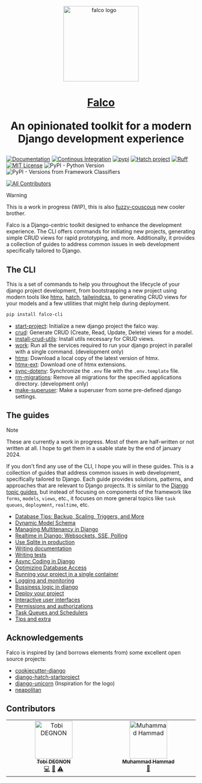 <p align="center">
  <a href="https://falco.oluwatobi.dev/"><img src="https://raw.githubusercontent.com/Tobi-De/falco/main/assets/falco-logo.svg" alt="falco logo" height="200"/></a>
</p>

<h1 align="center">
  <a href="https://www.django-unicorn.com/">Falco</a>
  <p>An opinionated toolkit for a modern Django development experience</p>
</h1>

[![Documentation](https://github.com/Tobi-De/falco/actions/workflows/documentation.yml/badge.svg)](https://github.com/Tobi-De/falco/actions/workflows/documentation.yml)
[![Continous Integration](https://github.com/Tobi-De/falco/actions/workflows/ci.yml/badge.svg)](https://github.com/Tobi-De/falco/actions/workflows/ci.yml)
[![pypi](https://badge.fury.io/py/falco-cli.svg)](https://pypi.org/project/falco-cli/)
[![Hatch project](https://img.shields.io/badge/%F0%9F%A5%9A-Hatch-4051b5.svg)](https://github.com/pypa/hatch)
[![Ruff](https://img.shields.io/endpoint?url=https://raw.githubusercontent.com/astral-sh/ruff/main/assets/badge/v2.json)](https://github.com/astral-sh/ruff)
[![MIT License](https://img.shields.io/badge/license-MIT-blue.svg)](https://github.com/Tobi-De/falco/blob/main/LICENSE)
![PyPI - Python Version](https://img.shields.io/pypi/pyversions/falco-cli)
![PyPI - Versions from Framework Classifiers](https://img.shields.io/pypi/frameworkversions/django/falco-cli)
<!-- ALL-CONTRIBUTORS-BADGE:START - Do not remove or modify this section -->
[![All Contributors](https://img.shields.io/badge/all_contributors-2-orange.svg?style=flat-square)](#contributors-)
<!-- ALL-CONTRIBUTORS-BADGE:END -->



> [!WARNING]
> This is a work in progress (WIP), this is also [fuzzy-couscous](https://github.com/Tobi-De/fuzzy-couscous) new cooler brother.

<!-- start-docs -->

Falco is a Django-centric toolkit designed to enhance the development experience. The CLI offers commands for initiating new projects, generating simple CRUD views for rapid prototyping, and more. Additionally, it provides a collection of guides to address common issues in web development specifically tailored to Django.

<!-- [![Read the full documentation](https://img.shields.io/badge/Read%20The%20full%20Documentation-blue?style=for-the-badge&logo=ReadTheDocs)](https://falco.oluwatobi.dev) -->


## The CLI

This is a set of commands to help you throughout the lifecycle of your django project development, from bootstrapping a new project using modern tools like [htmx](https://htmx.org), [hatch](https://github.com/pypa/hatch), [tailwindcss](https://tailwindcss.com/), to generating CRUD views for your models and a few utilities that might help during deployment.

<!-- [![The CLI full documentation](https://img.shields.io/badge/Read%20The%20CLI%20Documentation-blue?style=for-the-badge&logo=ReadTheDocs)](https://falco.oluwatobi.dev/the_cli/) -->


```sh
pip install falco-cli
```

- [start-project](https://falco.oluwatobi.dev/the_cli/start_project.html): Initialize a new django project the falco way.
- [crud](https://falco.oluwatobi.dev/the_cli/crud.html): Generate CRUD (Create, Read, Update, Delete) views for a model.
- [install-crud-utils](https://falco.oluwatobi.dev/the_cli/crud.html#install-crud-utils): Install utils necessary for CRUD views.
- [work](https://falco.oluwatobi.dev/the_cli/work.html): Run all the services required to run your django project in parallel with a single command. (development only)
- [htmx](https://falco.oluwatobi.dev/the_cli/htmx.html): Download a local copy of the latest version of htmx.
- [htmx-ext](https://falco.oluwatobi.dev/the_cli/htmx.html#falco-htmx-ext): Download one of htmx extensions.
- [sync-dotenv](https://falco.oluwatobi.dev/the_cli/sync_dotenv.html): Synchronize the `.env` file with the `.env.template` file.
- [rm-migrations](https://falco.oluwatobi.dev/the_cli/rm_migrations.html): Remove all migrations for the specified applications directory. (development only)
- [make-superuser](https://falco.oluwatobi.dev/the_cli/make_superuser.html): Make a superuser from some pre-defined django settings.


## The guides

> [!NOTE]
> These are currently a work in progress. Most of them are half-written or not written at all. I hope
> to get them in a usable state by the end of january 2024.

If you don't find any use of the CLI, I hope you will in these guides. This is a collection of guides that address common issues in web development, specifically tailored to Django. Each guide provides solutions, patterns, and approaches that are relevant to Django projects. It is similar to the [Django topic guides](https://docs.djangoproject.com/en/5.0/topics/), but instead of focusing on components of the framework like `forms`, `models`, `views`, etc., it focuses on more general topics like `task queues`, `deployment`, `realtime`, etc.

<!--
[![The full Guides](https://img.shields.io/badge/Read%20The%20Full%20Guides-blue?style=for-the-badge&logo=ReadTheDocs)](https://falco.oluwatobi.dev/guides/) -->


<!-- GUIDES-LIST:START -->
- [Database Tips: Backup, Scaling, Triggers, and More](https://falco.oluwatobi.dev/guides/database_tips.html)
- [Dynamic Model Schema](https://falco.oluwatobi.dev/guides/dynamic_model_schema.html)
- [Managing Multitenancy in Django](https://falco.oluwatobi.dev/guides/multitenancy.html)
- [Realtime in Django: Websockets, SSE, Polling](https://falco.oluwatobi.dev/guides/realtime.html)
- [Use Sqlite in production](https://falco.oluwatobi.dev/guides/use_sqlite_in_production.html)
- [Writing documentation](https://falco.oluwatobi.dev/guides/writing_documentation.html)
- [Writing tests](https://falco.oluwatobi.dev/guides/writing_tests.html)
- [Async Coding in Django](https://falco.oluwatobi.dev/guides/writting_async_code.html)
- [Optimizing Database Access](https://falco.oluwatobi.dev/guides/optimizing_database_access.html)
- [Running your project in a single container](https://falco.oluwatobi.dev/guides/running_project_in_a_container.html)
- [Logging and monitoring](https://falco.oluwatobi.dev/guides/logging_and_monitoring.html)
- [Bussiness logic in django](https://falco.oluwatobi.dev/guides/avoiding_god_models.html)
- [Deploy your project](https://falco.oluwatobi.dev/guides/deployment.html)
- [Interactive user interfaces](https://falco.oluwatobi.dev/guides/interactive_user_interfaces.html)
- [Permissions and authorizations](https://falco.oluwatobi.dev/guides/permissions_and_authorization.html)
- [Task Queues and Schedulers](https://falco.oluwatobi.dev/guides/task_queues_and_schedulers.html)
- [Tips and extra](https://falco.oluwatobi.dev/guides/tips_and_extra.html)
<!-- GUIDES-LIST:END -->

## Acknowledgements

Falco is inspired by (and borrows elements from) some excellent open source projects:

- [cookiecutter-django](https://github.com/cookiecutter/cookiecutter-django)
- [django-hatch-startproject](https://github.com/oliverandrich/django-hatch-startproject)
- [django-unicorn](https://github.com/adamghill/django-unicorn) (Inspiration for the logo)
- [neapolitan](https://github.com/carltongibson/neapolitan)

## Contributors

<!-- ALL-CONTRIBUTORS-LIST:START - Do not remove or modify this section -->
<!-- prettier-ignore-start -->
<!-- markdownlint-disable -->
<table>
  <tbody>
    <tr>
      <td align="center" valign="top" width="14.28%"><a href="http://oluwatobi.dev"><img src="https://avatars.githubusercontent.com/u/40334729?v=4?s=100" width="100px;" alt="Tobi DEGNON"/><br /><sub><b>Tobi DEGNON</b></sub></a><br /><a href="https://github.com/Tobi-De/falco/commits?author=Tobi-De" title="Code">💻</a> <a href="https://github.com/Tobi-De/falco/commits?author=Tobi-De" title="Documentation">📖</a> <a href="https://github.com/Tobi-De/falco/commits?author=Tobi-De" title="Tests">⚠️</a></td>
            <td align="center" valign="top" width="14.28%"><a href="https://github.com/hammadarshad1"><img src="https://avatars.githubusercontent.com/u/45298916?v=4?s=100" width="100px;" alt="Muhammad Hammad"/><br /><sub><b>Muhammad Hammad</b></sub></a><br /><a href="#ideas-hammadarshad1" title="Ideas, Planning, & Feedback">🤔</a></td>
    </tr>
  </tbody>
</table>

<!-- markdownlint-restore -->
<!-- prettier-ignore-end -->

<!-- ALL-CONTRIBUTORS-LIST:END -->
<!-- prettier-ignore-start -->
<!-- markdownlint-disable -->

<!-- markdownlint-restore -->
<!-- prettier-ignore-end -->

<!-- ALL-CONTRIBUTORS-LIST:END -->

<!-- end-docs -->
